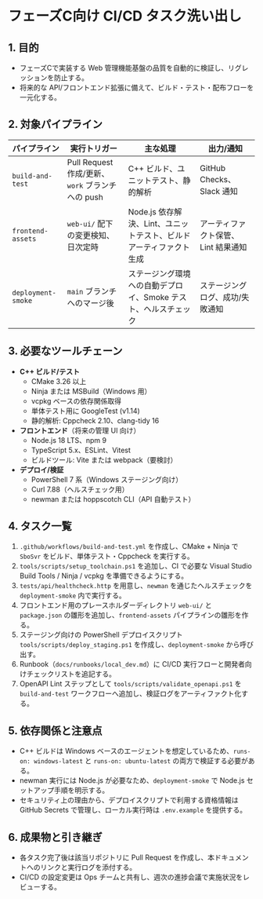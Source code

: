 # フェーズC向け CI/CD タスク洗い出し

## 1. 目的
- フェーズCで実装する Web 管理機能基盤の品質を自動的に検証し、リグレッションを防止する。
- 将来的な API/フロントエンド拡張に備えて、ビルド・テスト・配布フローを一元化する。

## 2. 対象パイプライン
| パイプライン | 実行トリガー | 主な処理 | 出力/通知 |
| --- | --- | --- | --- |
| `build-and-test` | Pull Request 作成/更新、`work` ブランチへの push | C++ ビルド、ユニットテスト、静的解析 | GitHub Checks、Slack 通知 |
| `frontend-assets` | `web-ui/` 配下の変更検知、日次定時 | Node.js 依存解決、Lint、ユニットテスト、ビルドアーティファクト生成 | アーティファクト保管、Lint 結果通知 |
| `deployment-smoke` | `main` ブランチへのマージ後 | ステージング環境への自動デプロイ、Smoke テスト、ヘルスチェック | ステージングログ、成功/失敗通知 |

## 3. 必要なツールチェーン
- **C++ ビルド/テスト**
  - CMake 3.26 以上
  - Ninja または MSBuild（Windows 用）
  - vcpkg ベースの依存関係取得
  - 単体テスト用に GoogleTest (v1.14)
  - 静的解析: Cppcheck 2.10、clang-tidy 16
- **フロントエンド**（将来の管理 UI 向け）
  - Node.js 18 LTS、npm 9
  - TypeScript 5.x、ESLint、Vitest
  - ビルドツール: Vite または webpack（要検討）
- **デプロイ/検証**
  - PowerShell 7 系（Windows ステージング向け）
  - Curl 7.88（ヘルスチェック用）
  - newman または hoppscotch CLI（API 自動テスト）

## 4. タスク一覧
1. `.github/workflows/build-and-test.yml` を作成し、CMake + Ninja で `SboSvr` をビルド、単体テスト・Cppcheck を実行する。
2. `tools/scripts/setup_toolchain.ps1` を追加し、CI で必要な Visual Studio Build Tools / Ninja / vcpkg を準備できるようにする。
3. `tests/api/healthcheck.http` を用意し、`newman` を通じたヘルスチェックを `deployment-smoke` 内で実行する。
4. フロントエンド用のプレースホルダーディレクトリ `web-ui/` と `package.json` の雛形を追加し、`frontend-assets` パイプラインの雛形を作る。
5. ステージング向けの PowerShell デプロイスクリプト `tools/scripts/deploy_staging.ps1` を作成し、`deployment-smoke` から呼び出す。
6. Runbook（`docs/runbooks/local_dev.md`）に CI/CD 実行フローと開発者向けチェックリストを追記する。
7. OpenAPI Lint ステップとして `tools/scripts/validate_openapi.ps1` を `build-and-test` ワークフローへ追加し、検証ログをアーティファクト化する。

## 5. 依存関係と注意点
- C++ ビルドは Windows ベースのエージェントを想定しているため、`runs-on: windows-latest` と `runs-on: ubuntu-latest` の両方で検証する必要がある。
- newman 実行には Node.js が必要なため、`deployment-smoke` で Node.js セットアップ手順を明示する。
- セキュリティ上の理由から、デプロイスクリプトで利用する資格情報は GitHub Secrets で管理し、ローカル実行時は `.env.example` を提供する。

## 6. 成果物と引き継ぎ
- 各タスク完了後は該当リポジトリに Pull Request を作成し、本ドキュメントへのリンクと実行ログを添付する。
- CI/CD の設定変更は Ops チームと共有し、週次の進捗会議で実施状況をレビューする。

